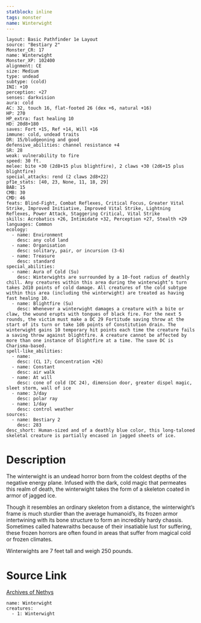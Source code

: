 ```yaml
---
statblock: inline
tags: monster
name: Winterwight
---
```

```statblock
layout: Basic Pathfinder 1e Layout
source: "Bestiary 2"
Monster_CR: 17
name: Winterwight
Monster_XP: 102400
alignment: CE
size: Medium
type: undead
subtype: (cold)
INI: +10
perception: +27
senses: darkvision
aura: cold
AC: 32, touch 16, flat-footed 26 (dex +6, natural +16)
HP: 270
HP_extra: fast healing 10
HD: 20d8+180
saves: Fort +15, Ref +14, Will +16
immune: cold, undead traits
DR: 15/bludgeoning and good
defensive_abilities: channel resistance +4
SR: 28
weak: vulnerability to fire
speed: 30 ft.
melee: bite +30 (2d8+15 plus blightfire), 2 claws +30 (2d6+15 plus blightfire)
special_attacks: rend (2 claws 2d8+22)
pf1e_stats: [40, 23, None, 11, 18, 29]
BAB: 15
CMB: 30
CMD: 46
feats: Blind-Fight, Combat Reflexes, Critical Focus, Greater Vital Strike, Improved Initiative, Improved Vital Strike, Lightning Reflexes, Power Attack, Staggering Critical, Vital Strike
skills: Acrobatics +26, Intimidate +32, Perception +27, Stealth +29
languages: Common
ecology:
  - name: Environment
    desc: any cold land
  - name: Organisation
    desc: solitary, pair, or incursion (3-6)
  - name: Treasure
    desc: standard
special_abilities:
  - name: Aura of Cold (Su)
    desc: Winterwights are surrounded by a 10-foot radius of deathly chill. Any creatures within this area during the winterwight’s turn takes 2d10 points of cold damage. All creatures of the cold subtype within this area (including the winterwight) are treated as having fast healing 10.
  - name: Blightfire (Su)
    desc: Whenever a winterwight damages a creature with a bite or claw, the wound erupts with tongues of black fire. For the next 5 rounds, the victim must make a DC 29 Fortitude saving throw at the start of its turn or take 1d6 points of Constitution drain. The winterwight gains 10 temporary hit points each time the creature fails a saving throw against blightfire. A creature cannot be affected by more than one instance of blightfire at a time. The save DC is Charisma-based.
spell-like_abilities:
  - name:
    desc: (CL 17; Concentration +26)
  - name: Constant
    desc: air walk
  - name: At will
    desc: cone of cold (DC 24), dimension door, greater dispel magic, sleet storm, wall of ice
  - name: 3/day
    desc: polar ray
  - name: 1/day
    desc: control weather
sources:
  - name: Bestiary 2
    desc: 283
desc_short: Human-sized and of a deathly blue color, this long-taloned skeletal creature is partially encased in jagged sheets of ice.
```
# Description
The winterwight is an undead horror born from the coldest depths of the negative energy plane. Infused with the dark, cold magic that permeates this realm of death, the winterwight takes the form of a skeleton coated in armor of jagged ice.

Though it resembles an ordinary skeleton from a distance, the winterwight’s frame is much sturdier than the average humanoid’s, its frozen armor intertwining with its bone structure to form an incredibly hardy chassis. Sometimes called hatewraiths because of their insatiable lust for suffering, these frozen horrors are often found in areas that suffer from magical cold or frozen climates.

Winterwights are 7 feet tall and weigh 250 pounds.
# Source Link
[Archives of Nethys](https://aonprd.com/MonsterDisplay.aspx?ItemName=Winterwight)
```encounter-table
name: Winterwight
creatures:
  - 1: Winterwight
```

